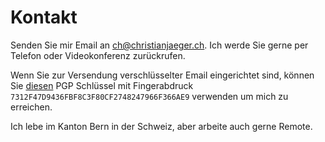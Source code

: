 # Kontakt

<!--
Let me know if you're interested in a 
collaboration, or mentoring.
 schreib on front page gl
-->

Senden Sie mir Email an <ch@christianjaeger.ch>. Ich werde Sie gerne
per Telefon oder Videokonferenz zurückrufen.

<!--

"XMPP chat (Jabber) on the same address as the above email"! Just need
to catch the port there! Port forwarding even? But sender.

-->

Wenn Sie zur Versendung verschlüsselter Email eingerichtet sind, können Sie
[diesen](/static/cj-key-2.asc) PGP Schlüssel mit Fingerabdruck
`7312F47D9436FBF8C3F80CF2748247966F366AE9` verwenden um mich zu erreichen<!--, and use
[these](/static/cj-key-1.asc) [keys](/static/cj-key-0.asc) to verify a
chain of trust from various members of the Debian community-->.

Ich lebe im Kanton Bern in der Schweiz, aber arbeite auch gerne Remote.
